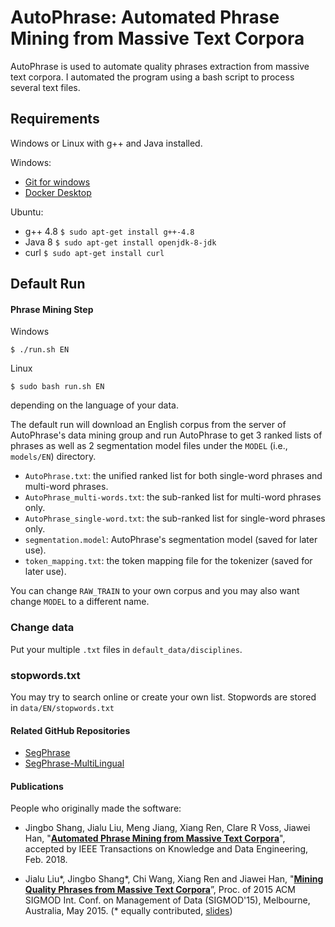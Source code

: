 # AutoPhrase: Automated Phrase Mining from Massive Text Corpora

AutoPhrase is used to automate quality phrases extraction from massive text corpora. I automated the program using a bash script to process several text files.

## Requirements

Windows or Linux with g++ and Java installed.

Windows: 

* [Git for windows](https://gitforwindows.org/)
* [Docker Desktop](https://www.docker.com/products/docker-desktop)

Ubuntu:

* g++ 4.8 `$ sudo apt-get install g++-4.8`
* Java 8 `$ sudo apt-get install openjdk-8-jdk`
* curl `$ sudo apt-get install curl`

## Default Run

#### Phrase Mining Step
Windows
```
$ ./run.sh EN
```

Linux
```
$ sudo bash run.sh EN
```
depending on the language of your data.


The default run will download an English corpus from the server of AutoPhrase's data
mining group and run AutoPhrase to get 3 ranked lists of phrases as well as 2 segmentation model files under the
```MODEL``` (i.e., ```models/EN```) directory. 
* ```AutoPhrase.txt```: the unified ranked list for both single-word phrases and multi-word phrases. 
* ```AutoPhrase_multi-words.txt```: the sub-ranked list for multi-word phrases only. 
* ```AutoPhrase_single-word.txt```: the sub-ranked list for single-word phrases only.
* ```segmentation.model```: AutoPhrase's segmentation model (saved for later use).
* ```token_mapping.txt```: the token mapping file for the tokenizer (saved for later use).

You can change ```RAW_TRAIN``` to your own corpus and you may also want change ```MODEL``` to a different name.


### Change data

Put your multiple ```.txt``` files in ```default_data/disciplines```.

### stopwords.txt

You may try to search online or create your own list. Stopwords are stored in ```data/EN/stopwords.txt```


#### Related GitHub Repositories

*   [SegPhrase](https://github.com/shangjingbo1226/SegPhrase)
*	[SegPhrase-MultiLingual](https://github.com/remenberl/SegPhrase-MultiLingual)

#### Publications

People who originally made the software:

*   Jingbo Shang, Jialu Liu, Meng Jiang, Xiang Ren, Clare R Voss, Jiawei Han, "**[Automated Phrase Mining from Massive Text Corpora](https://arxiv.org/abs/1702.04457)**", accepted by IEEE Transactions on Knowledge and Data Engineering, Feb. 2018.

*   Jialu Liu\*, Jingbo Shang\*, Chi Wang, Xiang Ren and Jiawei Han, "**[Mining Quality Phrases from Massive Text Corpora](http://hanj.cs.illinois.edu/pdf/sigmod15_jliu.pdf)**”, Proc. of 2015 ACM SIGMOD Int. Conf. on Management of Data (SIGMOD'15), Melbourne, Australia, May 2015. (\* equally contributed, [slides](https://www.microsoft.com/en-us/research/wp-content/uploads/2016/02/sigmod15SegPhrase.pdf))
